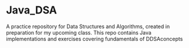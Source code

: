 # Java_DSA
A practice repository for Data Structures and Algorithms, created in preparation for my upcoming class. This repo contains Java implementations and exercises covering fundamentals of DDSAconcepts 
